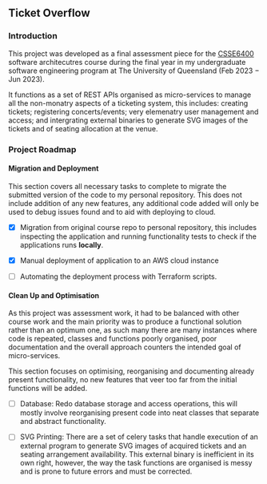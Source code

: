 ## Ticket Overflow

### Introduction

This project was developed as a final assessment piece for the [CSSE6400](https://github.com/CSSE6400) software
architecutres course during the final year in my undergraduate software engineering program at The University 
of Queensland (Feb 2023 $-$ Jun 2023).

It functions as a set of REST APIs organised as micro-services to manage all the non-monatry aspects of a
ticketing system, this includes: creating tickets; registering concerts/events; very elemenatry user
management and access; and intergrating external binaries to generate SVG images of the tickets
and of seating allocation at the venue.

### Project Roadmap

#### Migration and Deployment

This section covers all necessary tasks to complete to migrate the submitted version of the code to
my personal repository. This does not include addition of any new features, any additional code 
added will only be used to debug issues found and to aid with deploying to cloud.

- [x] Migration from original course repo to personal repository, this includes inspecting the application and running functionality tests to check if the applications runs **locally**.

- [x] Manual deployment of application to an AWS cloud instance

- [ ] Automating the deployment process with Terraform scripts.

#### Clean Up and Optimisation

As this project was assessment work, it had to be balanced with other course work and the main priority was to produce a functional solution rather than an optimum one, as such many there are many instances where code is repeated, classes and functions poorly organised, poor documentation and the overall approach counters the intended goal of micro-services. 

This section focuses on optimising, reorganising and documenting already present functionality, no new features that veer too far from the initial functions will be added.

- [ ] Database: Redo database storage and access operations, this will mostly involve reorganising present code into neat classes that separate and abstract functionality.

- [ ] SVG Printing: There are a set of celery tasks that handle execution of an external program to generate SVG images of acquired tickets and an seating arrangement availability. This external binary is inefficient in its own right, however, the way the task functions are organised is messy and is prone to future errors and must be corrected.

